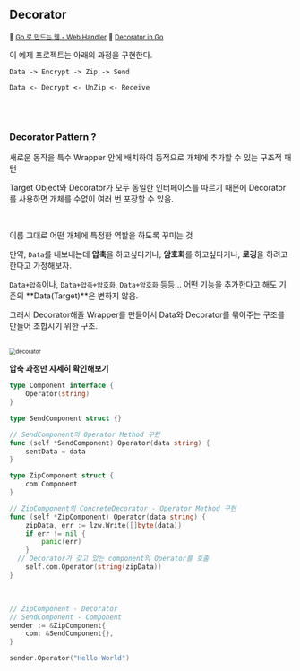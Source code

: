 ## Decorator

<small>🔗 <a href="https://youtu.be/4Oml8mbBXgo">Go 로 만드는 웹 - Web Handler</a></small>
<small>🔗 <a href="https://refactoring.guru/design-patterns/decorator/go/example">Decorator in Go</a></small>
<br/>

이 예제 프로젝트는 아래의 과정을 구현한다.

`Data -> Encrypt -> Zip -> Send`

`Data <- Decrypt <- UnZip <- Receive`

<br/><br/>

### Decorator Pattern ?

새로운 동작을 특수 Wrapper 안에 배치하여 동적으로 개체에 추가할 수 있는 구조적 패턴

Target Object와 Decorator가 모두 동일한 인터페이스를 따르기 때문에 Decorator를 사용하면 개체를 수없이 여러 번 포장할 수 있음. 

<br/>

이름 그대로 어떤 개체에 특정한 역할을 하도록 꾸미는 것

만약, `Data`를 내보내는데 **압축**을 하고싶다거나, **암호화**를 하고싶다거나, **로깅**을 하려고 한다고 가정해보자.

`Data+압축`이나, `Data+압축+암호화`, `Data+암호화` 등등... 어떤 기능을 추가한다고 해도 기존의 **Data(Target)**은 변하지 않음.

그래서 Decorator해줄 Wrapper를 만들어서 Data와 Decorator를 묶어주는 구조를 만들어 조합시기 위한 구조.



<br/>



<img src="https://user-images.githubusercontent.com/43839834/141096973-8429d5eb-e3e5-493d-8279-247a4ec6b70c.png" alt="decorator" style="zoom:70%;" />

<br/>



**압축 과정만 자세히 확인해보기**

``` go
type Component interface {
	Operator(string)
}
```

``` go
type SendComponent struct {}

// SendComponent의 Operator Method 구현
func (self *SendComponent) Operator(data string) {
	sentData = data
}
```

``` go
type ZipComponent struct {
	com Component
}

// ZipComponent의 ConcreteDecorator - Operator Method 구현
func (self *ZipComponent) Operator(data string) {
	zipData, err := lzw.Write([]byte(data))
	if err != nil {
		panic(err)
	}
  // Decorator가 갖고 있는 component의 Operator를 호출
	self.com.Operator(string(zipData))
}
```

<br/>

``` go
// ZipComponent - Decorator 
// SendComponent - Component
sender := &ZipComponent{ 
	com: &SendComponent{},
}

sender.Operator("Hello World")
```

